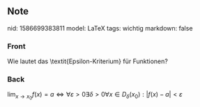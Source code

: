 ## Note
nid: 1586699383811
model: LaTeX
tags: wichtig
markdown: false

### Front
Wie lautet das \textit{Epsilon-Kriterium} für Funktionen?

### Back
$\lim _{x \rightarrow x_{0}} f(x)=a \Longleftrightarrow \forall \varepsilon>0 \exists \delta>0 \forall x \in D_{\delta}\left(x_{0}\right):|f(x)-a|<\varepsilon$
